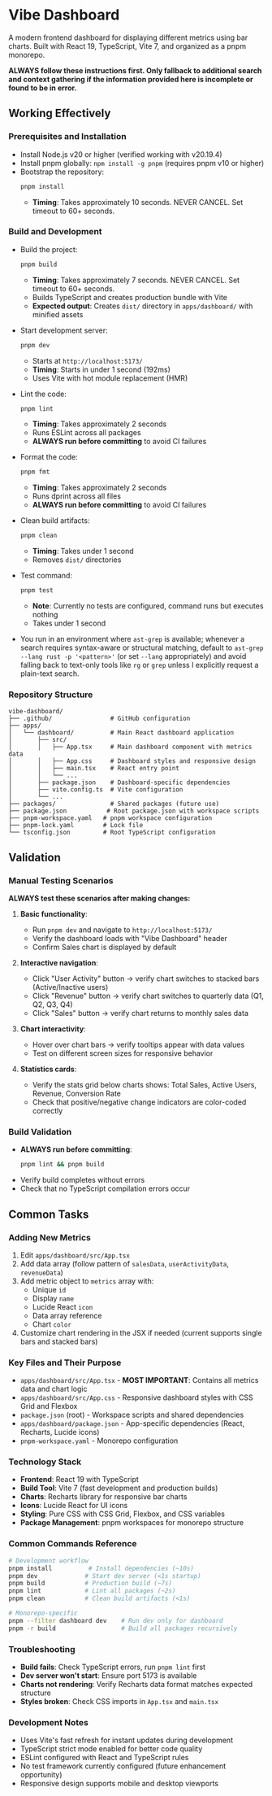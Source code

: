# Vibe Dashboard

A modern frontend dashboard for displaying different metrics using bar charts. Built with React 19, TypeScript, Vite 7, and organized as a pnpm monorepo.

**ALWAYS follow these instructions first. Only fallback to additional search and context gathering if the information provided here is incomplete or found to be in error.**

## Working Effectively

### Prerequisites and Installation

- Install Node.js v20 or higher (verified working with v20.19.4)
- Install pnpm globally: `npm install -g pnpm` (requires pnpm v10 or higher)
- Bootstrap the repository:
  ```bash
  pnpm install
  ```
  - **Timing**: Takes approximately 10 seconds. NEVER CANCEL. Set timeout to 60+ seconds.

### Build and Development

- Build the project:
  ```bash
  pnpm build
  ```
  - **Timing**: Takes approximately 7 seconds. NEVER CANCEL. Set timeout to 60+ seconds.
  - Builds TypeScript and creates production bundle with Vite
  - **Expected output**: Creates `dist/` directory in `apps/dashboard/` with minified assets

- Start development server:
  ```bash
  pnpm dev
  ```
  - Starts at `http://localhost:5173/`
  - **Timing**: Starts in under 1 second (192ms)
  - Uses Vite with hot module replacement (HMR)

- Lint the code:
  ```bash
  pnpm lint
  ```
  - **Timing**: Takes approximately 2 seconds
  - Runs ESLint across all packages
  - **ALWAYS run before committing** to avoid CI failures

- Format the code:
  ```bash
  pnpm fmt
  ```
  - **Timing**: Takes approximately 2 seconds
  - Runs dprint across all files
  - **ALWAYS run before committing** to avoid CI failures

- Clean build artifacts:
  ```bash
  pnpm clean
  ```
  - **Timing**: Takes under 1 second
  - Removes `dist/` directories

- Test command:
  ```bash
  pnpm test
  ```
  - **Note**: Currently no tests are configured, command runs but executes nothing
  - Takes under 1 second

- You run in an environment where `ast-grep` is available; whenever a search requires syntax-aware or structural matching, default to `ast-grep --lang rust -p '<pattern>'` (or set `--lang` appropriately) and avoid falling back to text-only tools like `rg` or `grep` unless I explicitly request a plain-text search.

### Repository Structure

```
vibe-dashboard/
├── .github/                # GitHub configuration
├── apps/
│   └── dashboard/          # Main React dashboard application
│       ├── src/
│       │   ├── App.tsx     # Main dashboard component with metrics data
│       │   ├── App.css     # Dashboard styles and responsive design
│       │   ├── main.tsx    # React entry point
│       │   └── ...
│       ├── package.json    # Dashboard-specific dependencies
│       ├── vite.config.ts  # Vite configuration
│       └── ...
├── packages/               # Shared packages (future use)
├── package.json           # Root package.json with workspace scripts
├── pnpm-workspace.yaml   # pnpm workspace configuration
├── pnpm-lock.yaml        # Lock file
└── tsconfig.json         # Root TypeScript configuration
```

## Validation

### Manual Testing Scenarios

**ALWAYS test these scenarios after making changes:**

1. **Basic functionality**:
   - Run `pnpm dev` and navigate to `http://localhost:5173/`
   - Verify the dashboard loads with "Vibe Dashboard" header
   - Confirm Sales chart is displayed by default

2. **Interactive navigation**:
   - Click "User Activity" button → verify chart switches to stacked bars (Active/Inactive users)
   - Click "Revenue" button → verify chart switches to quarterly data (Q1, Q2, Q3, Q4)
   - Click "Sales" button → verify chart returns to monthly sales data

3. **Chart interactivity**:
   - Hover over chart bars → verify tooltips appear with data values
   - Test on different screen sizes for responsive behavior

4. **Statistics cards**:
   - Verify the stats grid below charts shows: Total Sales, Active Users, Revenue, Conversion Rate
   - Check that positive/negative change indicators are color-coded correctly

### Build Validation

- **ALWAYS run before committing**:
  ```bash
  pnpm lint && pnpm build
  ```
- Verify build completes without errors
- Check that no TypeScript compilation errors occur

## Common Tasks

### Adding New Metrics

1. Edit `apps/dashboard/src/App.tsx`
2. Add data array (follow pattern of `salesData`, `userActivityData`, `revenueData`)
3. Add metric object to `metrics` array with:
   - Unique `id`
   - Display `name`
   - Lucide React `icon`
   - Data array reference
   - Chart `color`
4. Customize chart rendering in the JSX if needed (current supports single bars and stacked bars)

### Key Files and Their Purpose

- `apps/dashboard/src/App.tsx` - **MOST IMPORTANT**: Contains all metrics data and chart logic
- `apps/dashboard/src/App.css` - Responsive dashboard styles with CSS Grid and Flexbox
- `package.json` (root) - Workspace scripts and shared dependencies
- `apps/dashboard/package.json` - App-specific dependencies (React, Recharts, Lucide icons)
- `pnpm-workspace.yaml` - Monorepo configuration

### Technology Stack

- **Frontend**: React 19 with TypeScript
- **Build Tool**: Vite 7 (fast development and production builds)
- **Charts**: Recharts library for responsive bar charts
- **Icons**: Lucide React for UI icons
- **Styling**: Pure CSS with CSS Grid, Flexbox, and CSS variables
- **Package Management**: pnpm workspaces for monorepo structure

### Common Commands Reference

```bash
# Development workflow
pnpm install          # Install dependencies (~10s)
pnpm dev             # Start dev server (<1s startup)
pnpm build           # Production build (~7s)
pnpm lint            # Lint all packages (~2s)
pnpm clean           # Clean build artifacts (<1s)

# Monorepo-specific
pnpm --filter dashboard dev    # Run dev only for dashboard
pnpm -r build                  # Build all packages recursively
```

### Troubleshooting

- **Build fails**: Check TypeScript errors, run `pnpm lint` first
- **Dev server won't start**: Ensure port 5173 is available
- **Charts not rendering**: Verify Recharts data format matches expected structure
- **Styles broken**: Check CSS imports in `App.tsx` and `main.tsx`

### Development Notes

- Uses Vite's fast refresh for instant updates during development
- TypeScript strict mode enabled for better code quality
- ESLint configured with React and TypeScript rules
- No test framework currently configured (future enhancement opportunity)
- Responsive design supports mobile and desktop viewports
